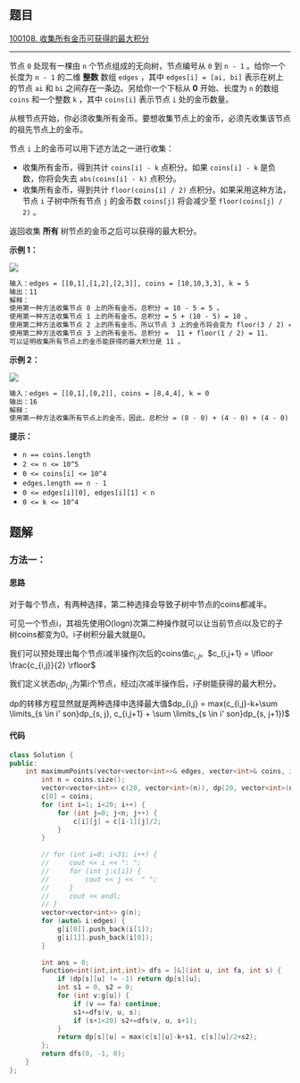 ## 题目

[100108. 收集所有金币可获得的最大积分](https://leetcode.cn/problems/maximum-points-after-collecting-coins-from-all-nodes/description/)

---

节点 `0` 处现有一棵由 `n` 个节点组成的无向树，节点编号从 `0` 到 `n - 1` 。给你一个长度为 `n - 1` 的二维 **整数** 数组 `edges` ，其中 `edges[i] = [ai, bi]` 表示在树上的节点 `ai` 和 `bi` 之间存在一条边。另给你一个下标从 **0** 开始、长度为 `n` 的数组 `coins` 和一个整数 `k` ，其中 `coins[i]` 表示节点 `i` 处的金币数量。

从根节点开始，你必须收集所有金币。要想收集节点上的金币，必须先收集该节点的祖先节点上的金币。

节点 `i` 上的金币可以用下述方法之一进行收集：

-   收集所有金币，得到共计 `coins[i] - k` 点积分。如果 `coins[i] - k` 是负数，你将会失去 `abs(coins[i] - k)` 点积分。
-   收集所有金币，得到共计 `floor(coins[i] / 2)` 点积分。如果采用这种方法，节点 `i` 子树中所有节点 `j` 的金币数 `coins[j]` 将会减少至 `floor(coins[j] / 2)` 。

返回收集 **所有** 树节点的金币之后可以获得的最大积分。

  

**示例 1：**

![](https://assets.leetcode.com/uploads/2023/09/18/ex1-copy.png)
```txt
输入：edges = [[0,1],[1,2],[2,3]], coins = [10,10,3,3], k = 5
输出：11                        
解释：
使用第一种方法收集节点 0 上的所有金币。总积分 = 10 - 5 = 5 。
使用第一种方法收集节点 1 上的所有金币。总积分 = 5 + (10 - 5) = 10 。
使用第二种方法收集节点 2 上的所有金币。所以节点 3 上的金币将会变为 floor(3 / 2) = 1 ，总积分 = 10 + floor(3 / 2) = 11 。
使用第二种方法收集节点 3 上的所有金币。总积分 =  11 + floor(1 / 2) = 11.
可以证明收集所有节点上的金币能获得的最大积分是 11 。
```

**示例 2：**

**![](https://assets.leetcode.com/uploads/2023/09/18/ex2.png)**
```txt
输入：edges = [[0,1],[0,2]], coins = [8,4,4], k = 0
输出：16
解释：
使用第一种方法收集所有节点上的金币，因此，总积分 = (8 - 0) + (4 - 0) + (4 - 0) = 16 。
```
  

**提示：**

-   `n == coins.length`
-   `2 <= n <= 10^5`
-   `0 <= coins[i] <= 10^4`
-   `edges.length == n - 1`
-   `0 <= edges[i][0], edges[i][1] < n`
-   `0 <= k <= 10^4`

  

## 题解

### 方法一：

#### 思路

对于每个节点，有两种选择，第二种选择会导致子树中节点的coins都减半。

可见一个节点i，其祖先使用O(logn)次第二种操作就可以让当前节点i以及它的子树coins都变为0。i子树积分最大就是0。

我们可以预处理出每个节点i减半操作j次后的coins值$c_{i,j}$。$c_{i,j+1} = \lfloor \frac{c_{i,j}}{2} \rfloor$

我们定义状态$dp_{i,j}$为第i个节点，经过j次减半操作后，i子树能获得的最大积分。

dp的转移方程显然就是两种选择中选择最大值$dp_{i,j} = max(c_{i,j}-k+\sum \limits_{s \in i' son}dp_{s, j}, c_{i,j+1} + \sum \limits_{s \in i' son}dp_{s, j+1})$


#### 代码

```C++
class Solution {
public:
    int maximumPoints(vector<vector<int>>& edges, vector<int>& coins, int k) {
        int n = coins.size();
        vector<vector<int>> c(20, vector<int>(n)), dp(20, vector<int>(n, -1));
        c[0] = coins;
        for (int i=1; i<20; i++) {
            for (int j=0; j<n; j++) {
                c[i][j] = c[i-1][j]/2;
            }
        }
        
        // for (int i=0; i<31; i++) {
        //     cout << i << ": ";
        //     for (int j:c[i]) {
        //         cout << j <<  " ";
        //     }
        //     cout << endl;
        // }
        vector<vector<int>> g(n);
        for (auto& i:edges) {
            g[i[0]].push_back(i[1]);
            g[i[1]].push_back(i[0]);
        }
        
        int ans = 0;
        function<int(int,int,int)> dfs = [&](int u, int fa, int s) {
            if (dp[s][u] != -1) return dp[s][u];
            int s1 = 0, s2 = 0;
            for (int v:g[u]) {
                if (v == fa) continue;
                s1+=dfs(v, u, s);
                if (s+1<20) s2+=dfs(v, u, s+1);
            }    
            return dp[s][u] = max(c[s][u]-k+s1, c[s][u]/2+s2);
        };
        return dfs(0, -1, 0);
    }
};
```
